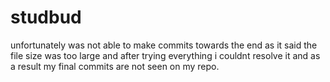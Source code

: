 # studbud
unfortunately was not able to make commits towards the end as it said the file size was too large and after trying everything i couldnt resolve it and as a result my final commits are not seen on my repo.
